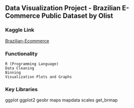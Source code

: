 ## Data Visualization Project -  Brazilian E-Commerce Public Dataset by Olist

### Kaggle Link

[Brazilian-Ecommerce](https://www.kaggle.com/olistbr/brazilian-ecommerce)

### Functionality

```
R (Programming Language)
Data Cleaning
Binning
Visualization Plots and Graphs
```

### Key Libraries

ggplot
ggplot2
geobr
maps
mapdata
scales
get_brmap



